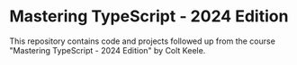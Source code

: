 # Mastering TypeScript - 2024 Edition

This repository contains code and projects followed up from the course "Mastering TypeScript - 2024 Edition" by Colt Keele.
